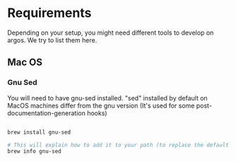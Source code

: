 # Requirements

Depending on your setup, you might need different tools to develop on argos. We try to list them here.

## Mac OS

### Gnu Sed

You will need to have gnu-sed installed. "sed" installed by default on MacOS machines differ from the gnu version (It's used for some post-documentation-generation hooks)

```bash

brew install gnu-sed

# This will explain how to add it to your path (to replace the default one)
brew info gnu-sed
```